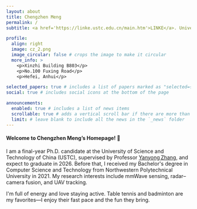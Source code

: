 ```yaml
---
layout: about
title: Chengzhen Meng
permalink: /
subtitle: <a href='https://linke.ustc.edu.cn/main.htm'>LINKE</a>. University of Science and Technology of China（USTC)

profile:
  align: right
  image: cz_2.png
  image_circular: false # crops the image to make it circular
  more_info: >
    <p>Xinzhi Building B803</p>
    <p>No.100 Fuxing Road</p>
    <p>Hefei, Anhui</p>

selected_papers: true # includes a list of papers marked as "selected={true}"
social: true # includes social icons at the bottom of the page

announcements:
  enabled: true # includes a list of news items
  scrollable: true # adds a vertical scroll bar if there are more than 3 news items
  limit: # leave blank to include all the news in the `_news` folder
---
```


#### Welcome to Chengzhen Meng’s Homepage! 👋

I am a final-year Ph.D. candidate at the University of Science and Technology of China (USTC), supervised by Professor [Yanyong Zhang](http://staff.ustc.edu.cn/~yanyongz/), and expect to graduate in 2026. Before that, I received my Bachelor's degree in Computer Science and Technology from Northwestern Polytechnical University in 2021. My research interests include mmWave sensing, radar–camera fusion, and UAV tracking.

I'm full of energy and love staying active. Table tennis and badminton are my favorites—I enjoy their fast pace and the fun they bring.
